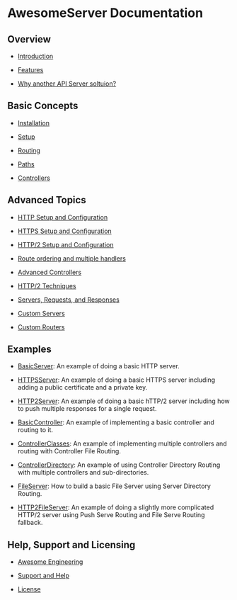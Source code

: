 # AwesomeServer Documentation

## Overview
 - [Introduction](../README.md)

 - [Features](../README.md#features)

 - [Why another API Server soltuion?](../README.md#why-another-api-server-solution)

## Basic Concepts
 - [Installation](../README.md#installation)

 - [Setup](../README.md#setup)

 - [Routing](../README.md#routing)

 - [Paths](../README.md#paths)

 - [Controllers](../README.md#controllers)

## Advanced Topics

 - [HTTP Setup and Configuration](./Advanced_HTTPSetup.md)

 - [HTTPS Setup and Configuration](./Advanced_HTTPSSetup.md)

 - [HTTP/2 Setup and Configuration](./Advanced_HTTP2Setup.md)

 - [Route ordering and multiple handlers](./Advanced_Routing.md)

 - [Advanced Controllers](./Advanced_Controllers.md)

 - [HTTP/2 Techniques](./Advanced_HTTP2Techniques.md)

 - [Servers, Requests, and Responses](./Advanced_ServersRequestsResponses.md)

 - [Custom Servers](./Advanced_CustomServers.md)

 - [Custom Routers](./Advanced_CustomRouters.md)

## Examples
 - [BasicServer](../examples/BasicServer/README.md): An example of doing a basic HTTP server.

 - [HTTPSServer](../examples/HTTPSServer/README.md): An example of doing a basic HTTPS server including adding a public certificate and a private key.

 - [HTTP2Server](../examples/HTTP2Server/README.md): An example of doing a basic hTTP/2 server including how to push multiple responses for a single request.

 - [BasicController](../examples/BasicController/README.md): An example of implementing a basic controller and routing to it.

 - [ControllerClasses](../examples/ControllerClasses/README.md): An example of implementing multiple controllers and routing with Controller File Routing.

 - [ControllerDirectory](../examples/ControllerDirectory/README.md): An example of using Controller Directory Routing with multiple controllers and sub-directories.

 - [FileServer](../examples/FileServer/README.md): How to build a basic File Server using Server Directory Routing.

 - [HTTP2FileServer](../examples/HTTP2FileServer/README.md): An example of doing a slightly more complicated HTTP/2 server using Push Serve Routing and File Serve Routing fallback.

## Help, Support and Licensing

 - [Awesome Engineering](../README.md#the-awesome-engineering-company)

 - [Support and Help](../README.md#support-and-help)

 - [License](../README.md#license)
